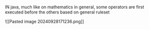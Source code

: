IN java, much like on mathematics in general, some operators are first executed before the others based on general ruleset

![[Pasted image 20240928171236.png]]